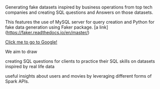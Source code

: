 Generating fake datasets inspired by business operations from top tech companies and creating SQL questions and Answers on those datasets.

This features the use of MySQL server for query creation and Python for fake data generation using Faker package. [a link] (https://faker.readthedocs.io/en/master/) 

[Click me to go to Google!](https://www.google.com)

We aim to draw 

creating SQL questions for clients to practice their SQL skills on datasets inspired by real life data

useful insights about users and movies by leveraging different forms of Spark APIs.
